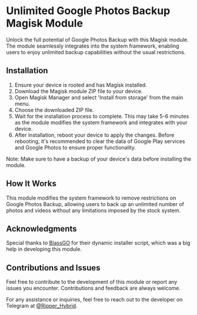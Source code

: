 # Unlimited Google Photos Backup Magisk Module

Unlock the full potential of Google Photos Backup with this Magisk module. The module seamlessly integrates into the system framework, enabling users to enjoy unlimited backup capabilities without the usual restrictions.

## Installation

1. Ensure your device is rooted and has Magisk installed.
2. Download the Magisk module ZIP file to your device.
3. Open Magisk Manager and select 'Install from storage' from the main menu.
4. Choose the downloaded ZIP file.
5. Wait for the installation process to complete. This may take 5-6 minutes as the module modifies the system framework and integrates with your device.
6. After installation, reboot your device to apply the changes. Before rebooting, it's recommended to clear the data of Google Play services and Google Photos to ensure proper functionality.

Note: Make sure to have a backup of your device's data before installing the module.

## How It Works

This module modifies the system framework to remove restrictions on Google Photos Backup, allowing users to back up an unlimited number of photos and videos without any limitations imposed by the stock system.

## Acknowledgments

Special thanks to [BlassGO](https://xdaforums.com/m/blassgo.11402469/) for their dynamic installer script, which was a big help in developing this module.

## Contributions and Issues

Feel free to contribute to the development of this module or report any issues you encounter. Contributions and feedback are always welcome.

For any assistance or inquiries, feel free to reach out to the developer on Telegram at [@Ripper_Hybrid](https://t.me/Ripper_Hybrid).